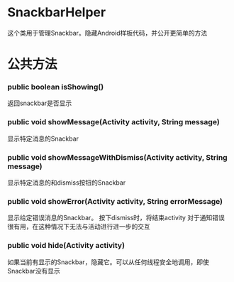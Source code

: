 # SnackbarHelper
这个类用于管理Snackbar。隐藏Android样板代码，并公开更简单的方法

# 公共方法
### public boolean isShowing()

返回snackbar是否显示

### public void showMessage(Activity activity, String message)

显示特定消息的Snackbar

### public void showMessageWithDismiss(Activity activity, String message)

显示特定消息的和dismiss按钮的Snackbar

### public void showError(Activity activity, String errorMessage)

显示给定错误消息的Snackbar。 按下dismiss时，将结束activity
对于通知错误很有用，在这种情况下无法与活动进行进一步的交互

### public void hide(Activity activity)

如果当前有显示的Snackbar，隐藏它。可以从任何线程安全地调用，即使Snackbar没有显示
